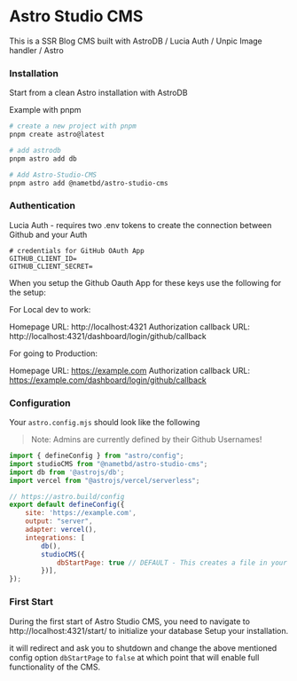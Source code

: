# Astro Studio CMS

This is a SSR Blog CMS built with AstroDB / Lucia Auth / Unpic Image handler / Astro

### Installation

Start from a clean Astro installation with AstroDB

Example with pnpm

```sh
# create a new project with pnpm
pnpm create astro@latest
```

```sh
# add astrodb
pnpm astro add db
```

```sh
# Add Astro-Studio-CMS
pnpm astro add @nametbd/astro-studio-cms
```

### Authentication

Lucia Auth - requires two .env tokens to create the connection between Github and your Auth

```
# credentials for GitHub OAuth App
GITHUB_CLIENT_ID=
GITHUB_CLIENT_SECRET=
```

When you setup the Github Oauth App for these keys use the following for the setup:

For Local dev to work:

Homepage URL: http://localhost:4321
Authorization callback URL: http://localhost:4321/dashboard/login/github/callback

For going to Production:

Homepage URL: https://example.com
Authorization callback URL: https://example.com/dashboard/login/github/callback

### Configuration

Your `astro.config.mjs` should look like the following

> Note: Admins are currently defined by their Github Usernames!

```mjs
import { defineConfig } from "astro/config";
import studioCMS from "@nametbd/astro-studio-cms";
import db from '@astrojs/db';
import vercel from "@astrojs/vercel/serverless";

// https://astro.build/config
export default defineConfig({
	site: 'https://example.com',
	output: "server",
	adapter: vercel(),
	integrations: [
        db(),
        studioCMS({
            dbStartPage: true // DEFAULT - This creates a file in your /src/pages folder to allow first initialization and config of the installation
        })],
});
```

### First Start

During the first start of Astro Studio CMS, you need to navigate to http://localhost:4321/start/ to initialize your database Setup your installation.

it will redirect and ask you to shutdown and change the above mentioned config option `dbStartPage` to `false` at which point that will enable full functionality of the CMS.
